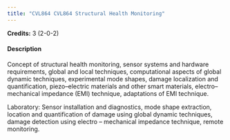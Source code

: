 ```yaml
---
title: "CVL864 CVL864 Structural Health Monitoring"
---
```

**Credits:** 3 (2-0-2)

#### Description
Concept of structural health monitoring, sensor systems and hardware requirements, global and local techniques, computational aspects of global dynamic techniques, experimental mode shapes, damage localization and quantification, piezo–electric materials and other smart materials, electro–mechanical impedance (EMI) technique, adaptations of EMI technique.

Laboratory: Sensor installation and diagnostics, mode shape extraction, location and quantification of damage using global dynamic techniques, damage detection using electro – mechanical impedance technique, remote monitoring.